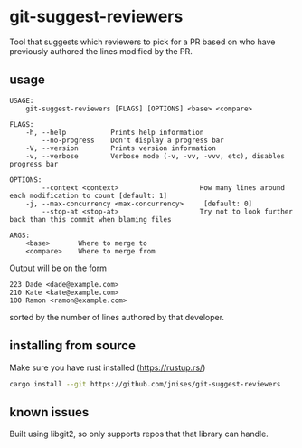 # git-suggest-reviewers

Tool that suggests which reviewers to pick for a PR based on who have previously authored the lines modified by the PR.

## usage

    USAGE:
        git-suggest-reviewers [FLAGS] [OPTIONS] <base> <compare>

    FLAGS:
        -h, --help           Prints help information
            --no-progress    Don't display a progress bar
        -V, --version        Prints version information
        -v, --verbose        Verbose mode (-v, -vv, -vvv, etc), disables progress bar

    OPTIONS:
            --context <context>                    How many lines around each modification to count [default: 1]
        -j, --max-concurrency <max-concurrency>     [default: 0]
            --stop-at <stop-at>                    Try not to look further back than this commit when blaming files

    ARGS:
        <base>       Where to merge to
        <compare>    Where to merge from

Output will be on the form

```
223 Dade <dade@example.com>
210 Kate <kate@example.com>
100 Ramon <ramon@example.com>
```

sorted by the number of lines authored by that developer.

## installing from source

Make sure you have rust installed (https://rustup.rs/)

```bash
cargo install --git https://github.com/jnises/git-suggest-reviewers
```

## known issues

Built using libgit2, so only supports repos that that library can handle.
